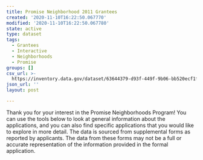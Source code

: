 ```yaml
---
title: Promise Neighborhood 2011 Grantees
created: '2020-11-10T16:22:50.067770'
modified: '2020-11-10T16:22:50.067780'
state: active
type: dataset
tags:
  - Grantees
  - Interactive
  - Neighborhoods
  - Promise
groups: []
csv_url: >-
  https://inventory.data.gov/dataset/63644379-d93f-449f-9b06-bb520ecf1fb6/resource/01dda076-56b9-4488-957b-7101061c27a9/download/userssharedsdfpromiseneighborhoods2011grantees.csv
json_url: ''
layout: post

---
```

Thank you for your interest in the Promise Neighborhoods Program! You can use the tools below to look at general information about the applications, and you can also find specific applications that you would like to explore in more detail. The data is sourced from supplemental forms as reported by applicants. The data from these forms may not be a full or accurate representation of the information provided in the formal application.
